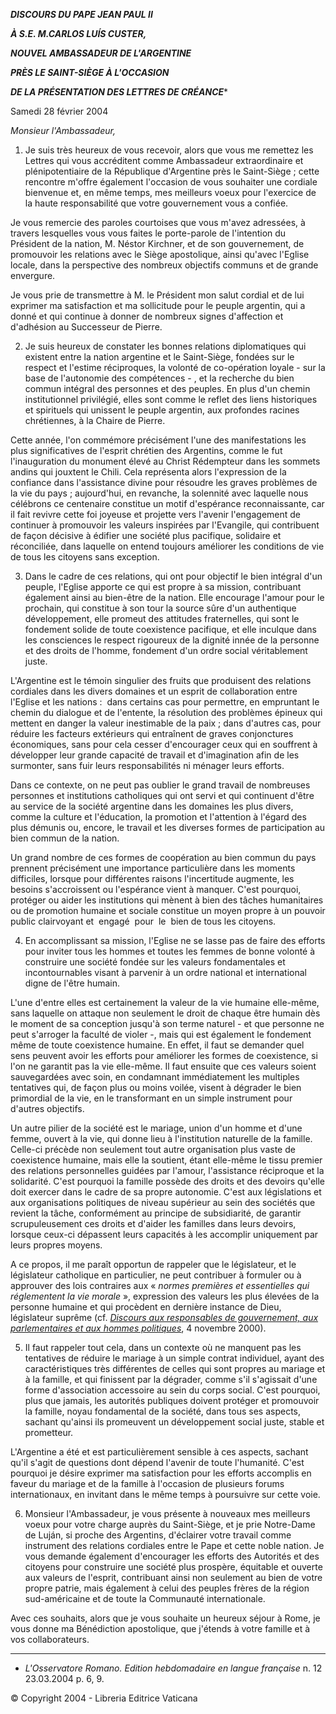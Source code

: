 ***DISCOURS DU PAPE JEAN PAUL II***

***À S.E. M.******CARLOS LUÍS CUSTER******,***

***NOUVEL AMBASSADEUR DE L'ARGENTINE***

***PRÈS LE SAINT-SIÈGE À L'OCCASION***

***DE LA PRÉSENTATION DES LETTRES DE CRÉANCE****

Samedi 28 février 2004

*Monsieur l'Ambassadeur,*

1. Je suis très heureux de vous recevoir, alors que vous me remettez les Lettres qui vous accréditent comme Ambassadeur extraordinaire et plénipotentiaire de la République d'Argentine près le Saint-Siège ; cette rencontre m'offre également l'occasion de vous souhaiter une cordiale bienvenue et, en même temps, mes meilleurs voeux pour l'exercice de la haute responsabilité que votre gouvernement vous a confiée.

Je vous remercie des paroles courtoises que vous m'avez adressées, à travers lesquelles vous vous faites le porte-parole de l'intention du Président de la nation, M. Néstor Kirchner, et de son gouvernement, de promouvoir les relations avec le Siège apostolique, ainsi qu'avec l'Eglise locale, dans la perspective des nombreux objectifs communs et de grande envergure.

Je vous prie de transmettre à M. le Président mon salut cordial et de lui exprimer ma satisfaction et ma sollicitude pour le peuple argentin, qui a donné et qui continue à donner de nombreux signes d'affection et d'adhésion au Successeur de Pierre.

2. Je suis heureux de constater les bonnes relations diplomatiques qui existent entre la nation argentine et le Saint-Siège, fondées sur le respect et l'estime réciproques, la volonté de co-opération loyale - sur la base de l'autonomie des compétences - , et la recherche du bien commun intégral des personnes et des peuples. En plus d'un chemin institutionnel privilégié, elles sont comme le reflet des liens historiques et spirituels qui unissent le peuple argentin, aux profondes racines chrétiennes, à la Chaire de Pierre.

Cette année, l'on commémore précisément l'une des manifestations les plus significatives de l'esprit chrétien des Argentins, comme le fut l'inauguration du monument élevé au Christ Rédempteur dans les sommets andins qui jouxtent le Chili. Cela représenta alors l'expression de la confiance dans l'assistance divine pour résoudre les graves problèmes de la vie du pays ; aujourd'hui, en revanche, la solennité avec laquelle nous célébrons ce centenaire constitue un motif d'espérance reconnaissante, car il fait revivre cette foi joyeuse et projette vers l'avenir l'engagement de continuer à promouvoir les valeurs inspirées par l'Evangile, qui contribuent de façon décisive à édifier une société plus pacifique, solidaire et réconciliée, dans laquelle on entend toujours améliorer les conditions de vie de tous les citoyens sans exception.

3. Dans le cadre de ces relations, qui ont pour objectif le bien intégral d'un peuple, l'Eglise apporte ce qui est propre à sa mission, contribuant également ainsi au bien-être de la nation. Elle encourage l'amour pour le prochain, qui constitue à son tour la source sûre d'un authentique développement, elle promeut des attitudes fraternelles, qui sont le fondement solide de toute coexistence pacifique, et elle inculque dans les consciences le respect rigoureux de la dignité innée de la personne et des droits de l'homme, fondement d'un ordre social véritablement juste.

L'Argentine est le témoin singulier des fruits que produisent des relations cordiales dans les divers domaines et un esprit de collaboration entre l'Eglise et les nations :  dans certains cas pour permettre, en empruntant le chemin du dialogue et de l'entente, la résolution des problèmes épineux qui mettent en danger la valeur inestimable de la paix ; dans d'autres cas, pour réduire les facteurs extérieurs qui entraînent de graves conjonctures économiques, sans pour cela cesser d'encourager ceux qui en souffrent à développer leur grande capacité de travail et d'imagination afin de les surmonter, sans fuir leurs responsabilités ni ménager leurs efforts.

Dans ce contexte, on ne peut pas oublier le grand travail de nombreuses personnes et institutions catholiques qui ont servi et qui continuent d'être au service de la société argentine dans les domaines les plus divers, comme la culture et l'éducation, la promotion et l'attention à l'égard des plus démunis ou, encore, le travail et les diverses formes de participation au bien commun de la nation.

Un grand nombre de ces formes de coopération au bien commun du pays prennent précisément une importance particulière dans les moments difficiles, lorsque pour différentes raisons l'incertitude augmente, les besoins s'accroissent ou l'espérance vient à manquer. C'est pourquoi, protéger ou aider les institutions qui mènent à bien des tâches humanitaires ou de promotion humaine et sociale constitue un moyen propre à un pouvoir public clairvoyant et  engagé  pour  le  bien de tous les citoyens.

4. En accomplissant sa mission, l'Eglise ne se lasse pas de faire des efforts pour inviter tous les hommes et toutes les femmes de bonne volonté à construire une société fondée sur les valeurs fondamentales et incontournables visant à parvenir à un ordre national et international digne de l'être humain.

L'une d'entre elles est certainement la valeur de la vie humaine elle-même, sans laquelle on attaque non seulement le droit de chaque être humain dès le moment de sa conception jusqu'à son terme naturel - et que personne ne peut s'arroger la faculté de violer -, mais qui est également le fondement même de toute coexistence humaine. En effet, il faut se demander quel sens peuvent avoir les efforts pour améliorer les formes de coexistence, si l'on ne garantit pas la vie elle-même. Il faut ensuite que ces valeurs soient sauvegardées avec soin, en condamnant immédiatement les multiples tentatives qui, de façon plus ou moins voilée, visent à dégrader le bien primordial de la vie, en le transformant en un simple instrument pour d'autres objectifs.

Un autre pilier de la société est le mariage, union d'un homme et d'une femme, ouvert à la vie, qui donne lieu à l'institution naturelle de la famille. Celle-ci précède non seulement tout autre organisation plus vaste de coexistence humaine, mais elle la soutient, étant elle-même le tissu premier des relations personnelles guidées par l'amour, l'assistance réciproque et la solidarité. C'est pourquoi la famille possède des droits et des devoirs qu'elle doit exercer dans le cadre de sa propre autonomie. C'est aux législations et aux organisations politiques de niveau supérieur au sein des sociétés que revient la tâche, conformément au principe de subsidiarité, de garantir scrupuleusement ces droits et d'aider les familles dans leurs devoirs, lorsque ceux-ci dépassent leurs capacités à les accomplir uniquement par leurs propres moyens.

A ce propos, il me paraît opportun de rappeler que le législateur, et le législateur catholique en particulier, ne peut contribuer à formuler ou à approuver des lois contraires aux « *normes premières et essentielles qui réglementent la vie morale* », expression des valeurs les plus élevées de la personne humaine et qui procèdent en dernière instance de Dieu, législateur suprême (cf. *[Discours aux responsables de gouvernement, aux parlementaires et aux hommes politiques](/content/john-paul-ii/fr/speeches/2000/oct-dec/documents/hf_jp-ii_spe_20001104_jubil-parlgov.html)*, 4 novembre 2000).

5. Il faut rappeler tout cela, dans un contexte où ne manquent pas les tentatives de réduire le mariage à un simple contrat individuel, ayant des caractéristiques très différentes de celles qui sont propres au mariage et à la famille, et qui finissent par la dégrader, comme s'il s'agissait d'une forme d'association accessoire au sein du corps social. C'est pourquoi, plus que jamais, les autorités publiques doivent protéger et promouvoir la famille, noyau fondamental de la société, dans tous ses aspects, sachant qu'ainsi ils promeuvent un développement social juste, stable et prometteur.

L'Argentine a été et est particulièrement sensible à ces aspects, sachant qu'il s'agit de questions dont dépend l'avenir de toute l'humanité. C'est pourquoi je désire exprimer ma satisfaction pour les efforts accomplis en faveur du mariage et de la famille à l'occasion de plusieurs forums internationaux, en invitant dans le même temps à poursuivre sur cette voie.

6. Monsieur l'Ambassadeur, je vous présente à nouveaux mes meilleurs voeux pour votre charge auprès du Saint-Siège, et je prie Notre-Dame de Luján, si proche des Argentins, d'éclairer votre travail comme instrument des relations cordiales entre le Pape et cette noble nation. Je vous demande également d'encourager les efforts des Autorités et des citoyens pour construire une société plus prospère, équitable et ouverte aux valeurs de l'esprit, contribuant ainsi non seulement au bien de votre propre patrie, mais également à celui des peuples frères de la région sud-américaine et de toute la Communauté internationale.

Avec ces souhaits, alors que je vous souhaite un heureux séjour à Rome, je vous donne ma Bénédiction apostolique, que j'étends à votre famille et à vos collaborateurs.

* * *

* *L'Osservatore Romano. Edition hebdomadaire en langue française* n. 12 23.03.2004 p. 6, 9.

© Copyright 2004 - Libreria Editrice Vaticana